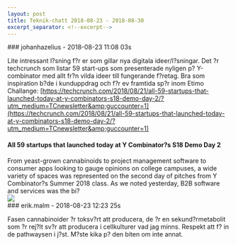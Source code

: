 ```yaml
---
layout: post
title: Teknik-chatt 2018-08-23 - 2018-08-30
excerpt_separator: <!--excerpt-->
---
```

<section class="message" markdown="1">
### johanhazelius - 2018-08-23 11:08 03s

Lite intressant l?sning f?r er som gillar nya digitala ideer/l?sningar. Det ?r techcrunch som listar 59 start-ups som presenterade nyligen p? Y-combinator med allt fr?n vilda ideer till fungerande f?retag. Bra som inspiration b?de i kunduppdrag och f?r ev framtida sp?r inom Etimo Challange: [https://techcrunch.com/2018/08/21/all-59-startups-that-launched-today-at-y-combinators-s18-demo-day-2/?utm_medium=TCnewsletter&amp;guccounter=1](https://techcrunch.com/2018/08/21/all-59-startups-that-launched-today-at-y-combinators-s18-demo-day-2/?utm_medium=TCnewsletter&amp;guccounter=1)

<div class="attachment"><h4>All 59 startups that launched today at Y Combinator?s S18 Demo Day 2</h4><div class="text">From yeast-grown cannabinoids to project management software to consumer apps looking to gauge opinions on college campuses, a wide variety of spaces was represented on the second day of pitches from Y Combinator?s Summer 2018 class. As we noted yesterday, B2B software and services was the bi?</div>
<a href="https://techcrunch.com/2018/08/21/all-59-startups-that-launched-today-at-y-combinators-s18-demo-day-2/?utm_medium=TCnewsletter&amp;guccounter=1"><img src="https://techcrunch.com/wp-content/uploads/2016/08/yc-all-demo-day.png?w=711" fallback="All 59 startups that launched today at Y Combinator?s S18 Demo Day 2"/></a></div>
    
</section>
<section class="message" markdown="1">
### erik.malm - 2018-08-23 12:23 25s

Fasen cannabinoider ?r toksv?rt att producera, de ?r en sekund?rmetabolit som ?r rej?lt sv?r att producera i cellkulturer vad jag minns. Respekt att f? in de pathwaysen i j?st. M?ste kika p? den biten om inte annat.

<!--excerpt-->
</section>